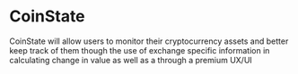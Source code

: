 # CoinState
CoinState will allow users to monitor their cryptocurrency assets 
and better keep track of them though the use of exchange specific 
information in calculating change in value as well as a through a 
premium UX/UI
